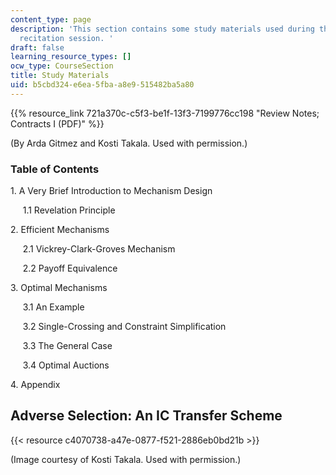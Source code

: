 ```yaml
---
content_type: page
description: 'This section contains some study materials used during the course''s
  recitation session. '
draft: false
learning_resource_types: []
ocw_type: CourseSection
title: Study Materials
uid: b5cbd324-e6ea-5fba-a8e9-515482ba5a80
---
```

{{% resource_link 721a370c-c5f3-be1f-13f3-7199776cc198 "Review Notes; Contracts I (PDF)" %}} 

(By Arda Gitmez and Kosti Takala. Used with permission.)

### Table of Contents

1\. A Very Brief Introduction to Mechanism Design

     1.1 Revelation Principle

2\. Efficient Mechanisms

     2.1 Vickrey-Clark-Groves Mechanism

     2.2 Payoff Equivalence

3\. Optimal Mechanisms

     3.1 An Example

     3.2 Single-Crossing and Constraint Simplification

     3.3 The General Case

     3.4 Optimal Auctions

4\. Appendix

## Adverse Selection: An IC Transfer Scheme 

{{< resource c4070738-a47e-0877-f521-2886eb0bd21b >}}

(Image courtesy of Kosti Takala. Used with permission.)